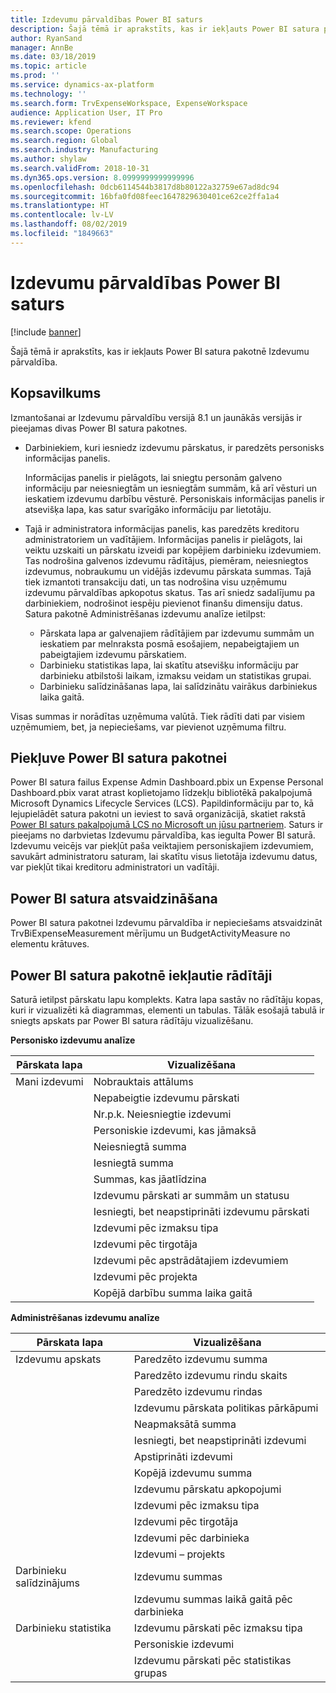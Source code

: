 ```yaml
---
title: Izdevumu pārvaldības Power BI saturs
description: Šajā tēmā ir aprakstīts, kas ir iekļauts Power BI satura pakotnē Izdevumu pārvaldība.
author: RyanSand
manager: AnnBe
ms.date: 03/18/2019
ms.topic: article
ms.prod: ''
ms.service: dynamics-ax-platform
ms.technology: ''
ms.search.form: TrvExpenseWorkspace, ExpenseWorkspace
audience: Application User, IT Pro
ms.reviewer: kfend
ms.search.scope: Operations
ms.search.region: Global
ms.search.industry: Manufacturing
ms.author: shylaw
ms.search.validFrom: 2018-10-31
ms.dyn365.ops.version: 8.0999999999999996
ms.openlocfilehash: 0dcb6114544b3817d8b80122a32759e67ad8dc94
ms.sourcegitcommit: 16bfa0fd08feec1647829630401ce62ce2ffa1a4
ms.translationtype: HT
ms.contentlocale: lv-LV
ms.lasthandoff: 08/02/2019
ms.locfileid: "1849663"
---
```

# <a name="expense-management-power-bi-content"></a>Izdevumu pārvaldības Power BI saturs

[!include [banner](../includes/banner.md)]

Šajā tēmā ir aprakstīts, kas ir iekļauts Power BI satura pakotnē Izdevumu pārvaldība. 

## <a name="overview"></a>Kopsavilkums
Izmantošanai ar Izdevumu pārvaldību versijā 8.1 un jaunākās versijās ir pieejamas divas Power BI satura pakotnes. 
- Darbiniekiem, kuri iesniedz izdevumu pārskatus, ir paredzēts personisks informācijas panelis. 

  Informācijas panelis ir pielāgots, lai sniegtu personām galveno informāciju par neiesniegtām un iesniegtām summām, kā arī vēsturi un ieskatiem izdevumu darbību vēsturē. Personiskais informācijas panelis ir atsevišķa lapa, kas satur svarīgāko informāciju par lietotāju.

- Tajā ir administratora informācijas panelis, kas paredzēts kreditoru administratoriem un vadītājiem. Informācijas panelis ir pielāgots, lai veiktu uzskaiti un pārskatu izveidi par kopējiem darbinieku izdevumiem. Tas nodrošina galvenos izdevumu rādītājus, piemēram, neiesniegtos izdevumus, nobraukumu un vidējās izdevumu pārskata summas. Tajā tiek izmantoti transakciju dati, un tas nodrošina visu uzņēmumu izdevumu pārvaldības apkopotus skatus. Tas arī sniedz sadalījumu pa darbiniekiem, nodrošinot iespēju pievienot finanšu dimensiju datus. Satura pakotnē Administrēšanas izdevumu analīze ietilpst: 
  - Pārskata lapa ar galvenajiem rādītājiem par izdevumu summām un ieskatiem par melnraksta posmā esošajiem, nepabeigtajiem un pabeigtajiem izdevumu pārskatiem. 
  - Darbinieku statistikas lapa, lai skatītu atsevišķu informāciju par darbinieku atbilstoši laikam, izmaksu veidam un statistikas grupai. 
  - Darbinieku salīdzināšanas lapa, lai salīdzinātu vairākus darbiniekus laika gaitā. 

Visas summas ir norādītas uzņēmuma valūtā. Tiek rādīti dati par visiem uzņēmumiem, bet, ja nepieciešams, var pievienot uzņēmuma filtru. 

## <a name="accessing-the-power-bi-content"></a>Piekļuve Power BI satura pakotnei
Power BI satura failus Expense Admin Dashboard.pbix un Expense Personal Dashboard.pbix varat atrast koplietojamo līdzekļu bibliotēkā pakalpojumā Microsoft Dynamics Lifecycle Services (LCS). Papildinformāciju par to, kā lejupielādēt satura pakotni un ieviest to savā organizācijā, skatiet rakstā [Power BI saturs pakalpojumā LCS no Microsoft un jūsu partneriem](https://blogs.msdn.microsoft.com/dynamicsaxbi/2016/12/12/power-bi-content-from-microsoft-and-your-partners/).
Saturs ir pieejams no darbvietas Izdevumu pārvaldība, kas iegulta Power BI saturā. Izdevumu veicējs var piekļūt paša veiktajiem personiskajiem izdevumiem, savukārt administratoru saturam, lai skatītu visus lietotāja izdevumu datus, var piekļūt tikai kreditoru administratori un vadītāji.

## <a name="refreshing-the-power-bi-content"></a>Power BI satura atsvaidzināšana
Power BI satura pakotnei Izdevumu pārvaldība ir nepieciešams atsvaidzināt TrvBiExpenseMeasurement mērījumu un BudgetActivityMeasure no elementu krātuves. 

## <a name="metrics-that-are-included-in-the-power-bi-content"></a>Power BI satura pakotnē iekļautie rādītāji
Saturā ietilpst pārskatu lapu komplekts. Katra lapa sastāv no rādītāju kopas, kuri ir vizualizēti kā diagrammas, elementi un tabulas. Tālāk esošajā tabulā ir sniegts apskats par Power BI satura rādītāju vizualizēšanu.

**Personisko izdevumu analīze**

| Pārskata lapa | Vizualizēšana                             |
|-------------|-------------------------------------------|
| Mani izdevumi | Nobrauktais attālums                         |
|             | Nepabeigtie izdevumu pārskati                |
|             | Nr.p.k. Neiesniegtie izdevumi               |
|             | Personiskie izdevumi, kas jāmaksā              |
|             | Neiesniegtā summa                        |
|             | Iesniegtā summa                          |
|             | Summas, kas jāatlīdzina             |
|             | Izdevumu pārskati ar summām un statusu   |
|             | Iesniegti, bet neapstiprināti izdevumu pārskati  |
|             | Izdevumi pēc izmaksu tipa                     |
|             | Izdevumi pēc tirgotāja                      |
|             | Izdevumi pēc apstrādātajiem izdevumiem            |
|             | Izdevumi pēc projekta                       |
|             | Kopējā darbību summa laika gaitā        |

**Administrēšanas izdevumu analīze**

| Pārskata lapa         | Vizualizēšana                           |           
|---------------------|-----------------------------------------|
| Izdevumu apskats    | Paredzēto izdevumu summa                   |
|                     | Paredzēto izdevumu rindu skaits           |
|                     | Paredzēto izdevumu rindas                     |
|                     | Izdevumu pārskata politikas pārkāpumi        |
|                     | Neapmaksātā summa                      |
|                     | Iesniegti, bet neapstiprināti izdevumi       |
|                     | Apstiprināti izdevumi                       |
|                     | Kopējā izdevumu summa                    |
|                     | Izdevumu pārskatu apkopojumi                |
|                     | Izdevumi pēc izmaksu tipa                   |
|                     | Izdevumi pēc tirgotāja                    |
|                     | Izdevumi pēc darbinieka                   |
|                     | Izdevumi – projekts                     |
| Darbinieku salīdzinājums | Izdevumu summas                         |
|                     | Izdevumu summas laikā gaitā pēc darbinieka   |
| Darbinieku statistika | Izdevumu pārskati pēc izmaksu tipa            |
|                     | Personiskie izdevumi                       |
|                     | Izdevumu pārskati pēc statistikas grupas     |

